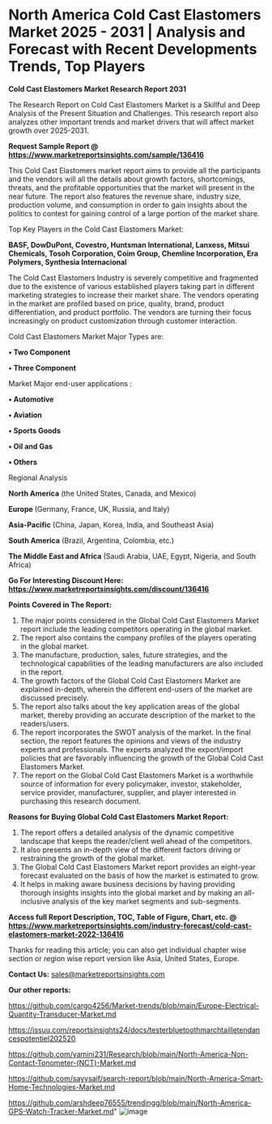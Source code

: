 # North America Cold Cast Elastomers Market 2025 - 2031 | Analysis and Forecast with Recent Developments Trends, Top Players

<strong>Cold Cast Elastomers Market Research Report 2031</strong>

The Research Report on Cold Cast Elastomers Market is a Skillful and Deep Analysis of the Present Situation and Challenges. This research report also analyzes other important trends and market drivers that will affect market growth over 2025-2031.

<strong>Request Sample Report @ <a href=https://www.marketreportsinsights.com/sample/136416>https://www.marketreportsinsights.com/sample/136416</a></strong>

This Cold Cast Elastomers market report aims to provide all the participants and the vendors will all the details about growth factors, shortcomings, threats, and the profitable opportunities that the market will present in the near future. The report also features the revenue share, industry size, production volume, and consumption in order to gain insights about the politics to contest for gaining control of a large portion of the market share.

Top Key Players in the Cold Cast Elastomers Market:

<strong>BASF, DowDuPont, Covestro, Huntsman International, Lanxess, Mitsui Chemicals, Tosoh Corporation, Coim Group, Chemline Incorporation, Era Polymers, Synthesia Internacional</strong>

The Cold Cast Elastomers Industry is severely competitive and fragmented due to the existence of various established players taking part in different marketing strategies to increase their market share. The vendors operating in the market are profiled based on price, quality, brand, product differentiation, and product portfolio. The vendors are turning their focus increasingly on product customization through customer interaction.

Cold Cast Elastomers Market Major Types are:

<strong>• Two Component

• Three Component</strong>

Market Major end-user applications :

<strong>• Automotive

• Aviation

• Sports Goods

• Oil and Gas

• Others</strong>

Regional Analysis

</u><strong><b>North America</b></strong> (the United States, Canada, and Mexico)

<strong><b>Europe </b></strong>(Germany, France, UK, Russia, and Italy)

<strong><b>Asia-Pacific</b></strong> (China, Japan, Korea, India, and Southeast Asia)

<strong><b>South America</b></strong> (Brazil, Argentina, Colombia, etc.)

<strong><b>The Middle East and Africa</b></strong> (Saudi Arabia, UAE, Egypt, Nigeria, and South Africa)

<strong>Go For Interesting Discount Here: <a href=https://www.marketreportsinsights.com/discount/136416>https://www.marketreportsinsights.com/discount/136416</a></strong>

<strong>Points Covered in The Report:</strong>
<ol>
  <li>The major points considered in the Global Cold Cast Elastomers Market report include the leading competitors operating in the global market.</li>
  <li>The report also contains the company profiles of the players operating in the global market.</li>
  <li>The manufacture, production, sales, future strategies, and the technological capabilities of the leading manufacturers are also included in the report.</li>
  <li>The growth factors of the Global Cold Cast Elastomers Market are explained in-depth, wherein the different end-users of the market are discussed precisely.</li>
  <li>The report also talks about the key application areas of the global market, thereby providing an accurate description of the market to the readers/users.</li>
  <li>The report incorporates the SWOT analysis of the market. In the final section, the report features the opinions and views of the industry experts and professionals. The experts analyzed the export/import policies that are favorably influencing the growth of the Global Cold Cast Elastomers Market.</li>
  <li>The report on the Global Cold Cast Elastomers Market is a worthwhile source of information for every policymaker, investor, stakeholder, service provider, manufacturer, supplier, and player interested in purchasing this research document.</li>
</ol>
<strong>Reasons for Buying Global Cold Cast Elastomers Market Report:</strong>

<ol>
  <li>The report offers a detailed analysis of the dynamic competitive landscape that keeps the reader/client well ahead of the competitors.</li>
  <li>It also presents an in-depth view of the different factors driving or restraining the growth of the global market.</li>
  <li>The Global Cold Cast Elastomers Market report provides an eight-year forecast evaluated on the basis of how the market is estimated to grow.</li>
  <li>It helps in making aware business decisions by having providing thorough insights insights into the global market and by making an all-inclusive analysis of the key market segments and sub-segments.</li>
</ol>
<strong>Access full Report Description, TOC, Table of Figure, Chart, etc. @ <a href=https://www.marketreportsinsights.com/industry-forecast/cold-cast-elastomers-market-2022-136416>https://www.marketreportsinsights.com/industry-forecast/cold-cast-elastomers-market-2022-136416</a></strong>


Thanks for reading this article; you can also get individual chapter wise section or region wise report version like Asia, United States, Europe.

<strong>Contact Us:</strong>
sales@marketreportsinsights.com

<strong>Our other reports:</strong>

<a href=https://github.com/cargo4256/Market-trends/blob/main/Europe-Electrical-Quantity-Transducer-Market.md>https://github.com/cargo4256/Market-trends/blob/main/Europe-Electrical-Quantity-Transducer-Market.md</a>

<a href=https://issuu.com/reportsinsights24/docs/testerbluetoothmarchtailletendancespotentiel202520>https://issuu.com/reportsinsights24/docs/testerbluetoothmarchtailletendancespotentiel202520</a>

<a href=https://github.com/yamini231/Research/blob/main/North-America-Non-Contact-Tonometer-(NCT)-Market.md>https://github.com/yamini231/Research/blob/main/North-America-Non-Contact-Tonometer-(NCT)-Market.md</a>

<a href=https://github.com/sayysaif/search-report/blob/main/North-America-Smart-Home-Technologies-Market.md>https://github.com/sayysaif/search-report/blob/main/North-America-Smart-Home-Technologies-Market.md</a>

<a href=https://github.com/arshdeep76555/trendingg/blob/main/North-America-GPS-Watch-Tracker-Market.md>https://github.com/arshdeep76555/trendingg/blob/main/North-America-GPS-Watch-Tracker-Market.md</a>"
![image](https://github.com/user-attachments/assets/3236d68d-515d-4495-a9d8-12b006f00cb5)
